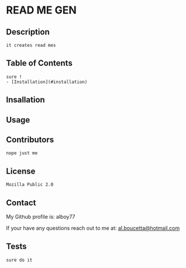 
  # READ ME GEN

  ## Description
    it creates read mes

  ## Table of Contents
    sure !
    - [Installation](#installation)

  ## Insallation
    

  ## Usage
    

  ## Contributors
    nope just me

  ## License
    Mozilla Public 2.0

  ## Contact
  My Github profile is: alboy77

  If your have any questions reach out to me at: al.boucetta@hotmail.com

   ## Tests
    sure do it
